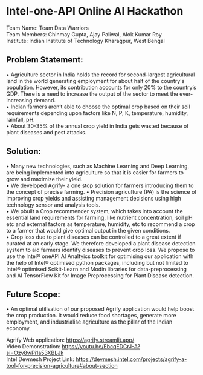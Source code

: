 # Intel-one-API Online AI Hackathon
Team Name: Team Data Warriors   
Team Members: Chinmay Gupta, Ajay Paliwal, Alok Kumar Roy  
Institute: Indian Institute of Technology Kharagpur, West Bengal  
## Problem Statement: 
• Agriculture sector in India holds the record for second-largest agricultural land in the world generating employment for about half of the country's population. However, its contribution accounts for only 20% to the country’s GDP. There is a need to increase the output of the sector to meet the ever-increasing demand.  
• Indian farmers aren’t able to choose the optimal crop based on their soil requirements depending upon factors like N, P, K, temperature, humidity, rainfall, pH.   
• About 30-35% of the annual crop yield in India gets wasted because of plant diseases and pest attacks.  

## Solution: 
• Many new technologies, such as Machine Learning and Deep Learning, are being implemented into agriculture so that it is easier for farmers to grow and maximize their yield.   
• We developed Agrify- a one stop solution for farmers introducing them to the concept of precise farming. • Precision agriculture (PA) is the science of improving crop yields and assisting management decisions using high technology sensor and analysis tools.   
• We pbuilt a Crop recommender system, which takes into account the essential land requirements for farming, like nutrient concentration, soil pH etc and external factors as temperature, humidity, etc to recommend a crop to a farmer that would give optimal output in the given conditions.   
• Crop loss due to plant diseases can be controlled to a great extent if curated at an early stage. We therefore developed a plant disease detection system to aid farmers identify diseases to prevent crop loss. We propose to use the Intel® oneAPI AI Analtyics toolkit for optimising our application with the help of Intel® optimised python packages, including but not limited to Intel® optimised Scikit-Learn and Modin libraries for data-preprocessing and AI TensorFlow Kit for Image Preprocessing for Plant Disease detection.   

## Future Scope: 
• An optimal utilisation of our proposed Agrify application would help boost the crop production. It would reduce food shortages, generate more employment, and industrialise agriculture as the pillar of the Indian economy.

Agrify Web application: https://agrify.streamlit.app/  
Video Demonstration: https://youtu.be/EbcqEDCrJ-A?si=Ozy8wPi1a53XBLJk  
Intel Devmesh Project Link: https://devmesh.intel.com/projects/agrify-a-tool-for-precision-agriculture#about-section  
